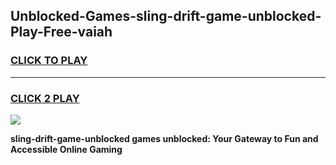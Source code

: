 
## Unblocked-Games-sling-drift-game-unblocked-Play-Free-vaiah
<h3>
<a href="https://premium76.site?title=sling-drift-game-unblocked&ref=15A">CLICK TO PLAY</a></h3>
<hr>

<h3>
<a href="https://premium76.site?title=sling-drift-game-unblocked&ref=15A">CLICK 2 PLAY</a>
  
</h3>

<a href="https://premium76.site?title=sling-drift-game-unblocked&ref=15A"><img src="https://clearcache.store/games.png"></a>


**sling-drift-game-unblocked games unblocked: Your Gateway to Fun and Accessible Online Gaming**
